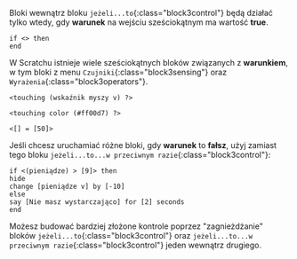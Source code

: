 Bloki wewnątrz bloku `jeżeli...to`{:class="block3control"} będą działać tylko wtedy, gdy **warunek** na wejściu sześciokątnym ma wartość **true**.

```blocks3
if <> then
end
```

W Scratchu istnieje wiele sześciokątnych bloków związanych z **warunkiem**, w tym bloki z menu `Czujniki`{:class="block3sensing"} oraz `Wyrażenia`{:class="block3operators"}.

```blocks3
<touching (wskaźnik myszy v) ?>

<touching color (#ff00d7) ?>

<[] = [50]>
```

Jeśli chcesz uruchamiać różne bloki, gdy **warunek** to **fałsz**, użyj zamiast tego bloku `jeżeli...to...w przeciwnym razie`{:class="block3control"}:

```blocks3
if <(pieniądze) > [9]> then
hide
change [pieniądze v] by [-10]
else
say [Nie masz wystarczająco] for [2] seconds
end
```

Możesz budować bardziej złożone kontrole poprzez "zagnieżdżanie" bloków `jeżeli...to`{:class="block3control"} oraz `jeżeli...to...w przeciwnym razie`{:class="block3control"} jeden wewnątrz drugiego.
